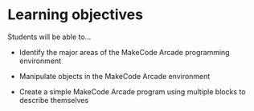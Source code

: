 # Learning objectives
Students will be able to...
- Identify the major areas of the MakeCode Arcade programming environment
- Manipulate objects in the MakeCode Arcade environment

- Create a simple MakeCode Arcade program using multiple blocks to describe themselves
